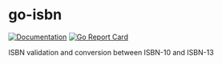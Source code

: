 # go-isbn
[![Documentation](https://godoc.org/github.com/OldPanda/go-isbn?status.svg)](https://godoc.org/github.com/OldPanda/go-isbn)
[![Go Report Card](https://goreportcard.com/badge/github.com/OldPanda/go-isbn)](https://goreportcard.com/report/github.com/OldPanda/go-isbn)

ISBN validation and conversion between ISBN-10 and ISBN-13

